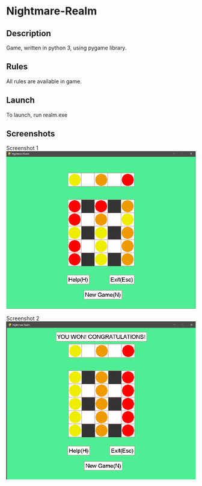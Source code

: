 # Nightmare-Realm

## Description 
Game, written in python 3, using pygame library.

## Rules
All rules are available in game.

## Launch
To launch, run realm.exe

## Screenshots

Screenshot 1
![Scr1](screenshots/Screenshot_1.png)

Screenshot 2
![Scr2](screenshots/Screenshot_2.png)
